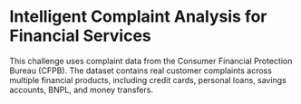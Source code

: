 # Intelligent Complaint Analysis for Financial Services

This challenge uses complaint data from the Consumer Financial Protection Bureau (CFPB). The dataset contains real customer complaints across multiple financial products, including credit cards, personal loans, savings accounts, BNPL, and money transfers.